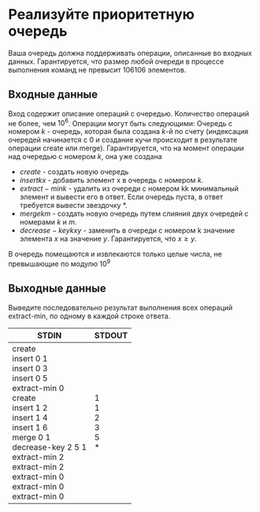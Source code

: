 # Реализуйте приоритетную очередь

Ваша очередь должна поддерживать операции, описанные во входных данных. Гарантируется, что размер любой очереди в процессе выполнения команд не превысит 106106 элементов.

## Входные данные
Вход содержит описание операций с очередью. Количество операций не более, чем $10^6$. Операции могут быть следующими: Очередь с номером $k$ - очередь, которая была создана $k$-й по счету (индексация очередей начинается с 0 и создание кучи происходит в результате операции create или merge). Гарантируется, что на момент операции над очередью с номером $k$, она уже создана

* $create$ - создать новую очередь
* $insert k x$ - добавить элемент x в очередь с номером $k$.
* $extract-min k$ - удалить из очереди c номером kk минимальный элемент и вывести его в ответ. Если очередь пуста, в ответ требуется вывести звездочку \*.
* $merge k m$ - создать новую очередь путем слияния двух очередей с номерами $k$ и $m$.
* $decrease-key k x y$ - заменить в очереди с номером k значение элемента $x$ на значение $y$. Гарантируется, что $x≥y$.

В очередь помещаются и извлекаются только целые числа, не превышающие по модулю $10^9$

## Выходные данные
Выведите последовательно результат выполнения всех операций extract-min, по одному в каждой строке ответа.

|STDIN|STDOUT|
|---|---|
create<br>insert 0 1<br>insert 0 3<br>insert 0 5<br>extract-min 0<br>create<br>insert 1 2<br>insert 1 4<br>insert 1 6<br>merge 0 1<br>decrease-key 2 5 1<br>extract-min 2<br>extract-min 2<br>extract-min 0<br>extract-min 0<br>extract-min 0<br>|1<br>1<br>2<br>3<br>5<br>\*<br>|
